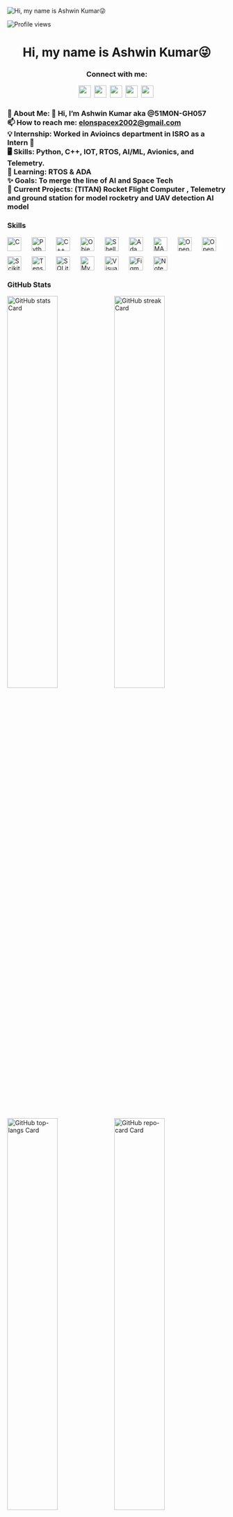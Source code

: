 ![Hi, my name is Ashwin Kumar😜](https://static.wixstatic.com/media/53fad0_ce0704caa0174d6aa9b2b8101a62fa77~mv2.gif)

![Profile views](https://komarev.com/ghpvc/?username=OutlawGhost&label=Profile%20views&color=0e75b6&style=flat)

<div id="toc">
  <ul align="center" style="list-style: none">
    <summary>
      <h1>
        Hi, my name is Ashwin Kumar😜
      </h1>
    </summary>
  </ul>
</div>

**<h3 align="center">Connect with me:</h3>** 
<p align="center"><a href="elonspacex2002@gmail.com" target="_blank"><img src="https://img.shields.io/badge/Gmail-D14836?style=flat-square&logo=gmail&logoColor=white" height="28" style="margin-right: 4px"></a> <a href="https://github.com/OutlawGhost" target="_blank"><img src="https://img.shields.io/badge/GitHub-100000?style=flat-square&logo=github&logoColor=white" height="28" style="margin-right: 4px"></a> <a href="https://www.linkedin.com/in/ashwin-kumar-b-d22m03y2005" target="_blank"><img src="https://img.shields.io/badge/LinkedIn-0077B5?style=flat-square&logo=linkedin&logoColor=white" height="28" style="margin-right: 4px"></a> <a href="https://www.instagram.com/ash_pathfinder_" target="_blank"><img src="https://img.shields.io/badge/Instagram-E4405F?style=flat-square&logo=instagram&logoColor=white" height="28" style="margin-right: 4px"></a> <a href="https://twitter.com/@Ashwinmusk" target="_blank"><img src="https://img.shields.io/badge/Twitter-000000?style=flat-square&logo=X&logoColor=white" height="28" style="margin-right: 4px"></a></p>

 **<h3 align="left"> 💫 About Me:
👋 Hi, I’m Ashwin Kumar aka @51M0N-GH057<br>📫 How to reach me: elonspacex2002@gmail.com<br>💡 Internship: Worked in Avioincs department in ISRO as a Intern 🌟<br>🖥️ Skills: Python, C++, IOT, RTOS, AI/ML, Avionics, and Telemetry.<br>📖 Learning: RTOS & ADA <br>✨ Goals: To merge the line of AI and Space Tech <br>🌌 Current Projects: (TITAN) Rocket Flight Computer , Telemetry and ground station for model rocketry and UAV detection AI model </h3>**

 **<h3 align="left">Skills</h3>**

<div style="display: flex; flex-wrap: wrap; gap: 12px; justify-content: left;"><img src="https://img.shields.io/badge/C-A8B9CC?logo=c&logoColor=white" height="32" alt="C" style="margin-right: 12px"> <img src="https://img.shields.io/badge/Python-306998?logo=python&logoColor=white" height="32" alt="Python" style="margin-right: 12px"> <img src="https://img.shields.io/badge/C%2B%2B-F34B7F?logo=c%2B%2B&logoColor=white" height="32" alt="C++" style="margin-right: 12px"> <img src="https://img.shields.io/badge/Objective-C-OC?logo=objective-c&logoColor=white" height="32" alt="Objective-C" style="margin-right: 12px"> <img src="https://img.shields.io/badge/Shell-4EAA25?logo=gnu-bash&logoColor=white" height="32" alt="Shell" style="margin-right: 12px"> <img src="https://img.shields.io/badge/Ada-003D6A?logo=ada&logoColor=white" height="32" alt="Ada" style="margin-right: 12px"> <img src="https://img.shields.io/badge/MATLAB-0076A8?logo=matlab&logoColor=white" height="32" alt="MATLAB" style="margin-right: 12px"> <img src="https://img.shields.io/badge/OpenCV-5C3EE8?logo=opencv&logoColor=white" height="32" alt="OpenCV" style="margin-right: 12px"> <img src="https://img.shields.io/badge/OpenAI-412991?logo=openai&logoColor=white" height="32" alt="OpenAI" style="margin-right: 12px"> <img src="https://img.shields.io/badge/Scikit--learn-F7931E?logo=scikit-learn&logoColor=white" height="32" alt="Scikit-learn" style="margin-right: 12px"> <img src="https://img.shields.io/badge/TensorFlow-FF6F00?logo=tensorflow&logoColor=white" height="32" alt="TensorFlow" style="margin-right: 12px"> <img src="https://img.shields.io/badge/SQLite-003B57?logo=sqlite&logoColor=white" height="32" alt="SQLite" style="margin-right: 12px"> <img src="https://img.shields.io/badge/MySQL-4479A1?logo=mysql&logoColor=white" height="32" alt="MySQL" style="margin-right: 12px"> <img src="https://img.shields.io/badge/Visual_Studio_Code-007ACC?logo=visual-studio-code&logoColor=white" height="32" alt="Visual Studio Code" style="margin-right: 12px"> <img src="https://img.shields.io/badge/Figma-F24E1E?logo=figma&logoColor=white" height="32" alt="Figma" style="margin-right: 12px"> <img src="https://img.shields.io/badge/Notepad++-90E59A?logo=notepad-plus-plus&logoColor=white" height="32" alt="Notepad++" style="margin-right: 12px"></div>

 **<h3 align="left">GitHub Stats</h3>**

<p align="left">
  <img width="48%" src="https://github-readme-stats.vercel.app/api?username=OutlawGhost&theme=react&hide_title=false&hide_rank=false&show_icons=false&include_all_commits=false&count_private=true&line_height=23" alt="GitHub stats Card" />
  <img width="48%" src="https://streak-stats.demolab.com/?user=OutlawGhost&theme=react&hide_border=false&date_format=M+j%5B%2C+Y%5D&mode=daily&hide_total_contributions=false&hide_current_streak=false&hide_longest_streak=false&card_height=200" alt="GitHub streak Card" />
</p>

<p align="left">
  <img width="48%" src="https://github-readme-stats.vercel.app/api/top-langs?username=OutlawGhost&theme=react&hide_title=false&layout=compact&langs_count=6&hide_progress=false&card_width=400" alt="GitHub top-langs Card" />
  <img width="48%" src="https://github-readme-stats.vercel.app/api/pin/?username=OutlawGhost&repo=Aerospace&theme=shadow_red&cache_seconds=1800&border_radius=10&show_owner=true&title_color=66b3ff&text_color=000000&icon_color=66d9ff&border_color=66d9ff&bg_color=ffff66&hide_border=false" alt="GitHub repo-card Card" />
</p>

<img src="https://raw.githubusercontent.com/OutlawGhost/OutlawGhost/snake.svg" alt="Snake animation" />

###
